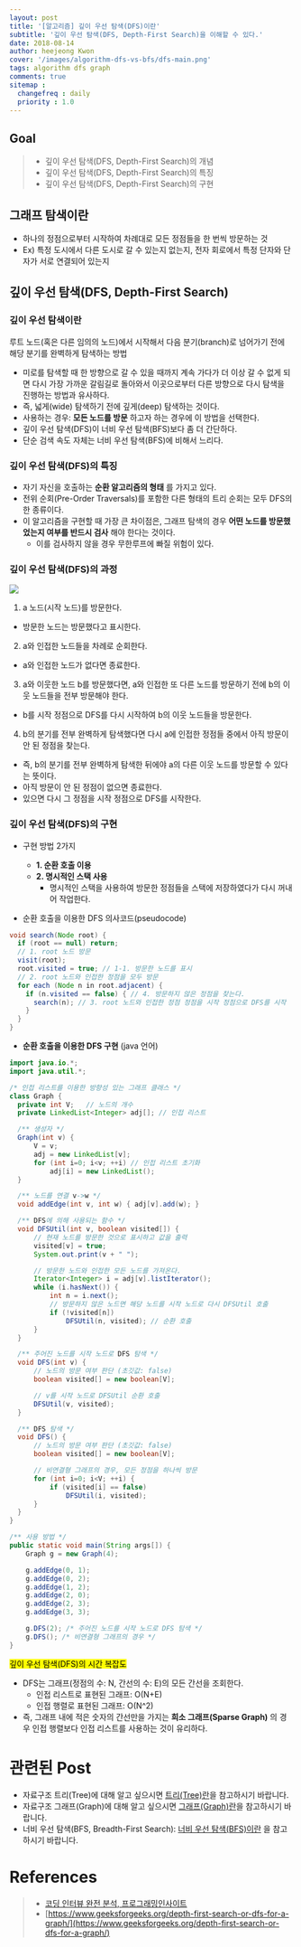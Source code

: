 ```yaml
---
layout: post
title: '[알고리즘] 깊이 우선 탐색(DFS)이란'
subtitle: '깊이 우선 탐색(DFS, Depth-First Search)을 이해할 수 있다.'
date: 2018-08-14
author: heejeong Kwon
cover: '/images/algorithm-dfs-vs-bfs/dfs-main.png'
tags: algorithm dfs graph
comments: true
sitemap :
  changefreq : daily
  priority : 1.0
---
```



## Goal
> - 깊이 우선 탐색(DFS, Depth-First Search)의 개념
> - 깊이 우선 탐색(DFS, Depth-First Search)의 특징
> - 깊이 우선 탐색(DFS, Depth-First Search)의 구현


## 그래프 탐색이란
* 하나의 정점으로부터 시작하여 차례대로 모든 정점들을 한 번씩 방문하는 것
* Ex) 특정 도시에서 다른 도시로 갈 수 있는지 없는지, 전자 회로에서 특정 단자와 단자가 서로 연결되어 있는지

## 깊이 우선 탐색(DFS, Depth-First Search)
### 깊이 우선 탐색이란
루트 노드(혹은 다른 임의의 노드)에서 시작해서 다음 분기(branch)로 넘어가기 전에 해당 분기를 완벽하게 탐색하는 방법
* 미로를 탐색할 때 한 방향으로 갈 수 있을 때까지 계속 가다가 더 이상 갈 수 없게 되면 다시 가장 가까운 갈림길로 돌아와서 이곳으로부터 다른 방향으로 다시 탐색을 진행하는 방법과 유사하다.
* 즉, 넓게(wide) 탐색하기 전에 깊게(deep) 탐색하는 것이다.
* 사용하는 경우: **모든 노드를 방문** 하고자 하는 경우에 이 방법을 선택한다.
* 깊이 우선 탐색(DFS)이 너비 우선 탐색(BFS)보다 좀 더 간단하다.
* 단순 검색 속도 자체는 너비 우선 탐색(BFS)에 비해서 느리다.

### 깊이 우선 탐색(DFS)의 특징
* 자기 자신을 호출하는 **순환 알고리즘의 형태** 를 가지고 있다.
* 전위 순회(Pre-Order Traversals)를 포함한 다른 형태의 트리 순회는 모두 DFS의 한 종류이다.
* 이 알고리즘을 구현할 때 가장 큰 차이점은, 그래프 탐색의 경우 **어떤 노드를 방문했었는지 여부를 반드시 검사** 해야 한다는 것이다.
  * 이를 검사하지 않을 경우 무한루프에 빠질 위험이 있다.

### 깊이 우선 탐색(DFS)의 과정
![](/images/algorithm-dfs-vs-bfs/dfs-example.png)
1. a 노드(시작 노드)를 방문한다.
  * 방문한 노드는 방문했다고 표시한다.
2. a와 인접한 노드들을 차례로 순회한다.
  * a와 인접한 노드가 없다면 종료한다.
3. a와 이웃한 노드 b를 방문했다면, a와 인접한 또 다른 노드를 방문하기 전에 b의 이웃 노드들을 전부 방문해야 한다.
  * b를 시작 정점으로 DFS를 다시 시작하여 b의 이웃 노드들을 방문한다.
4. b의 분기를 전부 완벽하게 탐색했다면 다시 a에 인접한 정점들 중에서 아직 방문이 안 된 정점을 찾는다.
  * 즉, b의 분기를 전부 완벽하게 탐색한 뒤에야 a의 다른 이웃 노드를 방문할 수 있다는 뜻이다.
  * 아직 방문이 안 된 정점이 없으면 종료한다.
  * 있으면 다시 그 정점을 시작 정점으로 DFS를 시작한다.

### 깊이 우선 탐색(DFS)의 구현
* 구현 방법 2가지
  * **1. 순환 호출 이용**
    <!-- * 해당 글에서는 이 방법으로 구현한다. -->
  * **2. 명시적인 스택 사용**
    * 명시적인 스택을 사용하여 방문한 정점들을 스택에 저장하였다가 다시 꺼내어 작업한다.

* 순환 호출을 이용한 DFS 의사코드(pseudocode)

```java
void search(Node root) {
  if (root == null) return;
  // 1. root 노드 방문
  visit(root);
  root.visited = true; // 1-1. 방문한 노드를 표시
  // 2. root 노드와 인접한 정점을 모두 방문
  for each (Node n in root.adjacent) {
    if (n.visited == false) { // 4. 방문하지 않은 정점을 찾는다.
      search(n); // 3. root 노드와 인접한 정점 정점을 시작 정점으로 DFS를 시작
    }
  }
}
```

* **순환 호출을 이용한 DFS 구현** (java 언어)

~~~java
import java.io.*;
import java.util.*;

/* 인접 리스트를 이용한 방향성 있는 그래프 클래스 */
class Graph {
  private int V;   // 노드의 개수
  private LinkedList<Integer> adj[]; // 인접 리스트

  /** 생성자 */
  Graph(int v) {
      V = v;
      adj = new LinkedList[v];
      for (int i=0; i<v; ++i) // 인접 리스트 초기화
          adj[i] = new LinkedList();
  }

  /** 노드를 연결 v->w */
  void addEdge(int v, int w) { adj[v].add(w); }

  /** DFS에 의해 사용되는 함수 */
  void DFSUtil(int v, boolean visited[]) {
      // 현재 노드를 방문한 것으로 표시하고 값을 출력
      visited[v] = true;
      System.out.print(v + " ");

      // 방문한 노드와 인접한 모든 노드를 가져온다.
      Iterator<Integer> i = adj[v].listIterator();
      while (i.hasNext()) {
          int n = i.next();
          // 방문하지 않은 노드면 해당 노드를 시작 노드로 다시 DFSUtil 호출
          if (!visited[n])
              DFSUtil(n, visited); // 순환 호출
      }
  }

  /** 주어진 노드를 시작 노드로 DFS 탐색 */
  void DFS(int v) {
      // 노드의 방문 여부 판단 (초깃값: false)
      boolean visited[] = new boolean[V];

      // v를 시작 노드로 DFSUtil 순환 호출
      DFSUtil(v, visited);
  }

  /** DFS 탐색 */
  void DFS() {
      // 노드의 방문 여부 판단 (초깃값: false)
      boolean visited[] = new boolean[V];

      // 비연결형 그래프의 경우, 모든 정점을 하나씩 방문
      for (int i=0; i<V; ++i) {
          if (visited[i] == false)
              DFSUtil(i, visited);
      }
  }
}
~~~
~~~java
/** 사용 방법 */
public static void main(String args[]) {
    Graph g = new Graph(4);

    g.addEdge(0, 1);
    g.addEdge(0, 2);
    g.addEdge(1, 2);
    g.addEdge(2, 0);
    g.addEdge(2, 3);
    g.addEdge(3, 3);

    g.DFS(2); /* 주어진 노드를 시작 노드로 DFS 탐색 */
    g.DFS(); /* 비연결형 그래프의 경우 */
}
~~~

<!-- * **순환 호출을 이용한 DFS 구현** (c 언어)
```java
typedef struct GraphNode {
    int vertex; // 정점
    struct GraphNode * link;
} GraphNode;
typedef struct GraphType {
    int n; // 정점의 개수
    GraphNode * adj_list[MAX_VERTICES];
} GraphType;
```
~~~java
void dfs(GraphType *graph, int v) {
    /* 인접 행렬로 표현된 그래프일 때, */
    int root;
    visited[v] = TRUE; // 1-1. 정점 v의 방문 표시
    printf("%d", v); // 1. 방문한 정점 출력
    // 2. root 노드와 인접한 정점을 모두 방문
    for(root = 0; root < graph->n; w++) {
      // 4. 방문하지 않은 정점을 찾는다.
      if(graph->adj_list[v][root] && !visited[root]) {
        dfs(graph, root); // 3. root 노드와 인접한 정점 정점을 시작 정점으로 DFS를 시작
      }
    }

    /* 인접 리스트로 표현된 그래프일 때, */
    GraphNode * root;
    visited[v] = TRUE; // 1-1. 정점 v의 방문 표시
    printf("%d", v); // 1. 방문한 정점 출력
    // 2. root 노드와 인접한 정점을 모두 방문
    for(root = graph->adf_list[v]; root; root = root->link) {
      // 4. 방문하지 않은 정점을 찾는다.
      if(!visited[root->vertex]) {
        dfs(graph, root->vertex); // 3. root 노드와 인접한 정점 정점을 시작 정점으로 DFS를 시작
      }
    }
}
~~~ -->

<mark>깊이 우선 탐색(DFS)의 시간 복잡도</mark>
* DFS는 그래프(정점의 수: N, 간선의 수: E)의 모든 간선을 조회한다.
  * 인접 리스트로 표현된 그래프: O(N+E)
  * 인접 행렬로 표현된 그래프: O(N^2)
* 즉, 그래프 내에 적은 숫자의 간선만을 가지는 **희소 그래프(Sparse Graph)** 의 경우 인접 행렬보다 인접 리스트를 사용하는 것이 유리하다.


# 관련된 Post
* 자료구조 트리(Tree)에 대해 알고 싶으시면 [트리(Tree)란](https://gmlwjd9405.github.io/2018/08/12/data-structure-tree.html)을 참고하시기 바랍니다.
* 자료구조 그래프(Graph)에 대해 알고 싶으시면 [그래프(Graph)란](https://gmlwjd9405.github.io/2018/08/13/data-structure-graph.html)을 참고하시기 바랍니다.
* 너비 우선 탐색(BFS, Breadth-First Search): [너비 우선 탐색(BFS)이란](https://gmlwjd9405.github.io/2018/08/15/algorithm-bfs.html) 을 참고하시기 바랍니다.

# References
> - [코딩 인터뷰 완전 분석, 프로그래밍인사이트](https://www.kyobobook.co.kr/product/detailViewKor.laf?mallGb=KOR&ejkGb=KOR&barcode=9788966263080)
> - [https://www.geeksforgeeks.org/depth-first-search-or-dfs-for-a-graph/](https://www.geeksforgeeks.org/depth-first-search-or-dfs-for-a-graph/)
